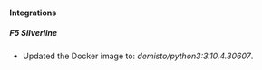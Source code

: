 #### Integrations
##### F5 Silverline
- Updated the Docker image to: *demisto/python3:3.10.4.30607*.

